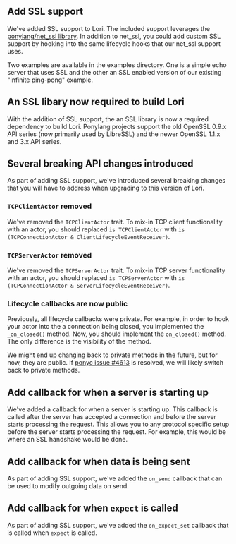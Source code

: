 ## Add SSL support

We've added SSL support to Lori. The included support leverages the [ponylang/net_ssl library](https://github.com/ponylang/net_ssl). In addition to net_ssl, you could add custom SSL support by hooking into the same lifecycle hooks that our net_ssl support uses.

Two examples are available in the examples directory. One is a simple echo server that uses SSL and the other an SSL enabled version of our existing "infinite ping-pong" example.

## An SSL libary now required to build Lori

With the addition of SSL support, the an SSL library is now a required dependency to build Lori. Ponylang projects support the old OpenSSL 0.9.x API series (now primarily used by LibreSSL) and the newer OpenSSL 1.1.x and 3.x API series.

## Several breaking API changes introduced

As part of adding SSL support, we've introduced several breaking changes that you will have to address when upgrading to this version of Lori.

### `TCPClientActor` removed

We've removed the `TCPClientActor` trait. To mix-in TCP client functionality with an actor, you should replaced `is TCPClientActor` with `is (TCPConnectionActor & ClientLifecycleEventReceiver)`.

### `TCPServerActor` removed

We've removed the `TCPServerActor` trait. To mix-in TCP server functionality with an actor, you should replaced `is TCPServerActor` with `is (TCPConnectionActor & ServerLifecycleEventReceiver)`.

### Lifecycle callbacks are now public

Previously, all lifecycle callbacks were private. For example, in order to hook your actor into the a connection being closed, you implemented the `_on_closed()` method. Now, you should implement the `on_closed()` method. The only difference is the visibility of the method.

We might end up changing back to private methods in the future, but for now, they are public. If [ponyc issue #4613](https://github.com/ponylang/ponyc/issues/4613) is resolved, we will likely switch back to private methods.

## Add callback for when a server is starting up

We've added a callback for when a server is starting up. This callback is called after the server has accepted a connection and before the server starts processing the request. This allows you to any protocol specific setup before the server starts processing the request. For example, this would be where an SSL handshake would be done.

## Add callback for when data is being sent

As part of adding SSL support, we've added the `on_send` callback that can be used to modify outgoing data on send.

## Add callback for when `expect` is called

As part of adding SSL support, we've added the `on_expect_set` callback that is called when `expect` is called.

